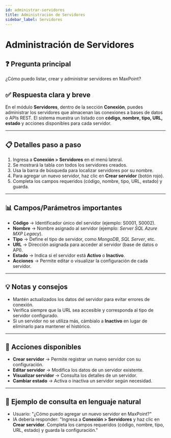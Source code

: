 ```yaml
---
id: administrar-servidores
title: Administración de Servidores
sidebar_label: Servidores
---
```


# Administración de Servidores

## ❓ Pregunta principal
¿Cómo puedo listar, crear y administrar servidores en MaxPoint?

## ✅ Respuesta clara y breve
En el módulo **Servidores**, dentro de la sección **Conexión**, puedes administrar los servidores que almacenan las conexiones a bases de datos o APIs REST. El sistema muestra un listado con **código, nombre, tipo, URL, estado** y acciones disponibles para cada servidor.

---

## 📋 Detalles paso a paso
1. Ingresa a **Conexión > Servidores** en el menú lateral.  
2. Se mostrará la tabla con todos los servidores creados.  
3. Usa la barra de búsqueda para localizar servidores por su nombre.  
4. Para agregar un nuevo servidor, haz clic en **Crear servidor** (botón rojo).  
5. Completa los campos requeridos (código, nombre, tipo, URL, estado) y guarda.  

---

## 📊 Campos/Parámetros importantes
- **Código** → Identificador único del servidor (ejemplo: S0001, S0002).  
- **Nombre** → Nombre asignado al servidor (ejemplo: *Server SQL Azure MXP Legacy*).  
- **Tipo** → Define el tipo de servidor, como *MongoDB*, *SQL Server*, etc.  
- **URL** → Dirección asignada para acceder al servidor (base de datos o API).  
- **Estado** → Indica si el servidor está **Activo** o **Inactivo**.  
- **Acciones** → Permite editar o visualizar la configuración de cada servidor.  

---

## 💡 Notas y consejos
- Mantén actualizados los datos del servidor para evitar errores de conexión.  
- Verifica siempre que la URL sea accesible y corresponda al tipo de servidor configurado.  
- Si un servidor no se utiliza más, cámbialo a **Inactivo** en lugar de eliminarlo para mantener el histórico.  

---

## 🔄 Acciones disponibles
- **Crear servidor** → Permite registrar un nuevo servidor con su configuración.  
- **Editar servidor** → Modifica los datos de un servidor existente.  
- **Visualizar servidor** → Consulta los detalles de un servidor.  
- **Cambiar estado** → Activa o inactiva un servidor según necesidad.  

---

## 🔗 Ejemplo de consulta en lenguaje natural
- Usuario: "¿Cómo puedo agregar un nuevo servidor en MaxPoint?"  
- IA debería responder: "Ingresa a **Conexión > Servidores** y haz clic en **Crear servidor**. Completa los campos requeridos (código, nombre, tipo, URL, estado) y guarda la configuración."  
